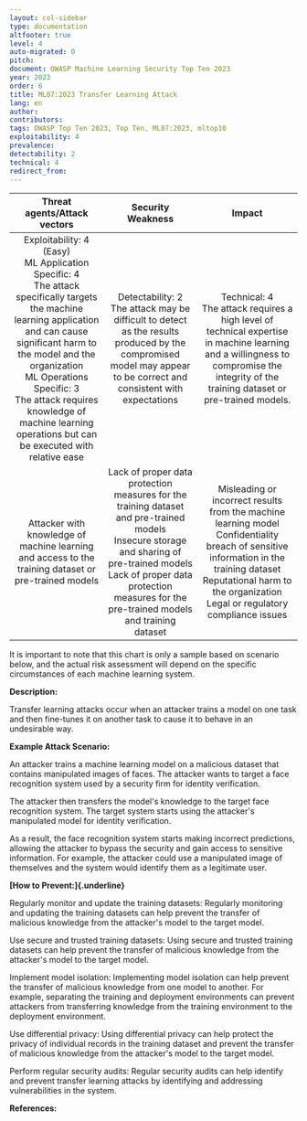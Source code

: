 ```yaml
---
layout: col-sidebar
type: documentation
altfooter: true
level: 4
auto-migrated: 0
pitch:
document: OWASP Machine Learning Security Top Ten 2023
year: 2023
order: 6
title: ML07:2023 Transfer Learning Attack
lang: en
author:
contributors:
tags: OWASP Top Ten 2023, Top Ten, ML07:2023, mltop10
exploitability: 4
prevalence:
detectability: 2
technical: 4
redirect_from:
---
```


|                                                                                                                                                   Threat agents/Attack vectors                                                                                                                                                   |                                                                                                            Security Weakness                                                                                                             |                                                                                                            Impact                                                                                                            |
| :------------------------------------------------------------------------------------------------------------------------------------------------------------------------------------------------------------------------------------------------------------------------------------------------------------------------------: | :--------------------------------------------------------------------------------------------------------------------------------------------------------------------------------------------------------------------------------------: | :--------------------------------------------------------------------------------------------------------------------------------------------------------------------------------------------------------------------------: |
| Exploitability: 4 (Easy)<br>ML Application Specific: 4<br>The attack specifically targets the machine learning application and can cause significant harm to the model and the organization <br>ML Operations Specific: 3<br>The attack requires knowledge of machine learning operations but can be executed with relative ease |                                   Detectability: 2<br>The attack may be difficult to detect as the results produced by the compromised model may appear to be correct and consistent with expectations                                   |                Technical: 4 <br>The attack requires a high level of technical expertise in machine learning and a willingness to compromise the integrity of the training dataset or pre-trained models.<br>                 |
|                                                                                                               Attacker with knowledge of machine learning and access to the training dataset or pre-trained models                                                                                                               | Lack of proper data protection measures for the training dataset and pre-trained models<br>Insecure storage and sharing of pre-trained models<br>Lack of proper data protection measures for the pre-trained models and training dataset | Misleading or incorrect results from the machine learning model<br>Confidentiality breach of sensitive information in the training dataset<br>Reputational harm to the organization<br>Legal or regulatory compliance issues |

It is important to note that this chart is only a sample based on
scenario below, and the actual risk assessment will depend on the
specific circumstances of each machine learning system.

**Description:**

Transfer learning attacks occur when an attacker trains a model on one
task and then fine-tunes it on another task to cause it to behave in an
undesirable way.

**Example Attack Scenario:**

An attacker trains a machine learning model on a malicious dataset that
contains manipulated images of faces. The attacker wants to target a
face recognition system used by a security firm for identity
verification.

The attacker then transfers the model's knowledge to the target face
recognition system. The target system starts using the attacker's
manipulated model for identity verification.

As a result, the face recognition system starts making incorrect
predictions, allowing the attacker to bypass the security and gain
access to sensitive information. For example, the attacker could use a
manipulated image of themselves and the system would identify them as a
legitimate user.

**[How to Prevent:]{.underline}**

Regularly monitor and update the training datasets: Regularly monitoring
and updating the training datasets can help prevent the transfer of
malicious knowledge from the attacker\'s model to the target model.

Use secure and trusted training datasets: Using secure and trusted
training datasets can help prevent the transfer of malicious knowledge
from the attacker\'s model to the target model.

Implement model isolation: Implementing model isolation can help prevent
the transfer of malicious knowledge from one model to another. For
example, separating the training and deployment environments can prevent
attackers from transferring knowledge from the training environment to
the deployment environment.

Use differential privacy: Using differential privacy can help protect
the privacy of individual records in the training dataset and prevent
the transfer of malicious knowledge from the attacker's model to the
target model.

Perform regular security audits: Regular security audits can help
identify and prevent transfer learning attacks by identifying and
addressing vulnerabilities in the system.

**References:**

